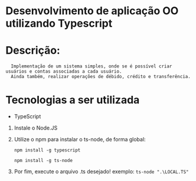 # Desenvolvimento de aplicação OO utilizando Typescript
# Descrição:
      Implementação de um sistema simples, onde se é possível criar usuários e contas associadas a cada usuário.
      Ainda também, realizar operações de débido, crédito e transferência.
# Tecnologias a ser utilizada
- TypeScript

1. Instale o Node.JS
2. Utilize o npm para instalar o ts-node, de forma global:

      ```npm install -g typescript```
      
      ```npm install -g ts-node```

3. Por fim, execute o arquivo .ts desejado!
      exemplo: ```ts-node ".\LOCAL.TS" ```